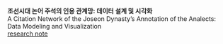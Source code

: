 <b>조선시대 논어 주석의 인용 관계망: 데이터 설계 및 시각화</b><br/>
A Citation Network of the Joseon Dynasty’s Annotation of the Analects: Data Modeling and Visualization<br/>
[research note](https://dh.aks.ac.kr/~kimseoyun/101/abstract.html)<br/>
